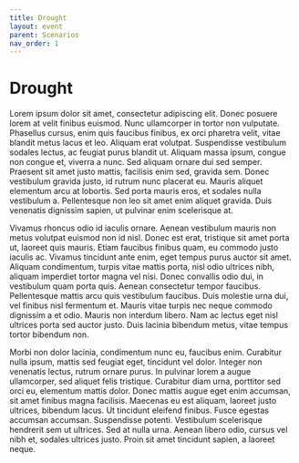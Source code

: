 ```yaml
---
title: Drought
layout: event
parent: Scenarios
nav_order: 1
---
```


# Drought

Lorem ipsum dolor sit amet, consectetur adipiscing elit. Donec posuere lorem at velit finibus euismod. Nunc ullamcorper in tortor non vulputate. Phasellus cursus, enim quis faucibus finibus, ex orci pharetra velit, vitae blandit metus lacus et leo. Aliquam erat volutpat. Suspendisse vestibulum sodales lectus, ac feugiat purus blandit ut. Aliquam massa ipsum, congue non congue et, viverra a nunc. Sed aliquam ornare dui sed semper. Praesent sit amet justo mattis, facilisis enim sed, gravida sem. Donec vestibulum gravida justo, id rutrum nunc placerat eu. Mauris aliquet elementum arcu at lobortis. Sed porta mauris eros, et sodales nulla vestibulum a. Pellentesque non leo sit amet enim aliquet gravida. Duis venenatis dignissim sapien, ut pulvinar enim scelerisque at.

Vivamus rhoncus odio id iaculis ornare. Aenean vestibulum mauris non metus volutpat euismod non id nisl. Donec est erat, tristique sit amet porta ut, laoreet quis mauris. Etiam faucibus finibus quam, eu commodo justo iaculis ac. Vivamus tincidunt ante enim, eget tempus purus auctor sit amet. Aliquam condimentum, turpis vitae mattis porta, nisl odio ultrices nibh, aliquam imperdiet tortor magna vel nisi. Donec convallis odio dui, in vestibulum quam porta quis. Aenean consectetur tempor faucibus. Pellentesque mattis arcu quis vestibulum faucibus. Duis molestie urna dui, vel finibus nisl fermentum et. Mauris vitae turpis nec neque commodo dignissim a et odio. Mauris non interdum libero. Nam ac lectus eget nisl ultrices porta sed auctor justo. Duis lacinia bibendum metus, vitae tempus tortor bibendum non.

Morbi non dolor lacinia, condimentum nunc eu, faucibus enim. Curabitur nulla ipsum, mattis sed feugiat eget, tincidunt vel dolor. Integer non venenatis lectus, rutrum ornare purus. In pulvinar lorem a augue ullamcorper, sed aliquet felis tristique. Curabitur diam urna, porttitor sed orci eu, elementum mattis dolor. Donec mattis augue eget enim accumsan, sit amet finibus magna facilisis. Maecenas eu est aliquam, laoreet justo ultrices, bibendum lacus. Ut tincidunt eleifend finibus. Fusce egestas accumsan accumsan. Suspendisse potenti. Vestibulum scelerisque hendrerit sem ut ultrices. Sed at nulla urna. Aenean libero odio, cursus vel nibh et, sodales ultrices justo. Proin sit amet tincidunt sapien, a laoreet neque.
